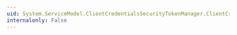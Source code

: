 ```yaml
---
uid: System.ServiceModel.ClientCredentialsSecurityTokenManager.ClientCredentials
internalonly: False
---
```

